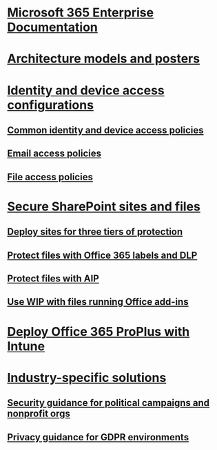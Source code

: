 # [Microsoft 365 Enterprise Documentation](index.md)


# [Architecture models and posters]()

# [Identity and device access configurations](microsoft-365-policies-configurations.md)
## [Common identity and device access policies](identity-access-policies.md)
## [Email access policies](secure-email-recommended-policies.md)
## [File access policies](sharepoint-file-access-policies.md)

# [Secure SharePoint sites and files]()
## [Deploy sites for three tiers of protection]()
## [Protect files with Office 365 labels and DLP]()
## [Protect files with AIP]()
## [Use WIP with files running Office add-ins]()

# [Deploy Office 365 ProPlus with Intune]()

# [Industry-specific solutions]()
## [Security guidance for political campaigns and nonprofit orgs]()
## [Privacy guidance for GDPR environments]()

